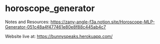 # horoscope_generator

Notes and Resources:
https://zany-angle-f3a.notion.site/Horoscope-MLP-Generator-051c48a4f477461e80e8f88c445ab4c7

Website live at:
https://bunnyspeaks.herokuapp.com/

